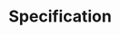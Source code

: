 # Specification

[//]: # ()
[//]: # (## Overview)

[//]: # ()
[//]: # (Codigo Generator is a set of tools and engines to generate “Smart Contracts” stubs, Client code and documentation from a)

[//]: # (**Codigo’s Interface Description Language** or **CIDL** file.)

[//]: # ()
[//]: # (“**Smart Contract**” stubs are generated in full source, verified and audited, code. Developers will need to only)

[//]: # (implement the business logic for each stub, avoiding the repetitive boilerplate code for validation, verification and)

[//]: # (parsing.)

[//]: # ()
[//]: # (**Client Code** generation supports multiple programming languages. It takes a **CIDL** as input and generates full)

[//]: # (client compilable code. The client code includes all the necessary elements to call the Smart Contract methods through)

[//]: # (the underlying Blockchain.)

[//]: # ()
[//]: # (Interacting with a Smart Contract is already possible via the RPC interfaces exposed by Blockchains Clients and)

[//]: # (Validators. However, writing the boilerplate code that translates a programming language construct into RPC calls and)

[//]: # (back is time consuming, prone to errors and brittle - implementation bugs and security vulnerabilities can only be)

[//]: # (detected during runtime.)

[//]: # ()
[//]: # (## Goals)

[//]: # ()
[//]: # (Codigo’s main goal is to speed Blockchain adoption by enabling Developers to focus on their business logic while Codigo)

[//]: # (Generator takes care of all the rest.)

[//]: # ()
[//]: # (1. **Generates “Smart Contract” boilerplate and stubs**)

[//]: # (   Codigo Generator abstracts all the initialization, validation, verification and parsing for each incoming request,)

[//]: # (   and routes the call to the specific stub method with all parameters validated and sanitized.)

[//]: # ()
[//]: # (2. **Generates Client Libraries**)

[//]: # (   Codigo Generators simplifies Smart Contract adoption by generating “Smart Contract” client libraries in multiple)

[//]: # (   programming languages. Method calls are abstracted behind a simple API interface. All the boilerplate code to)

[//]: # (   generate the actual Blockchain Smart Contract call is automatically generated by Codigo Generators for each)

[//]: # (   programming language.)

[//]: # ()
[//]: # (3. **Documentation**)

[//]: # (   Codigo Generators creates full Smart Contract documentation based on the CIDL file.)

[//]: # (   This documentation will list all exposed methods by the Smart Contract and input parameters. For Account based VMs,)

[//]: # (   like Solana, full account structure is documented as well.)

[//]: # (   The details of the documentation are an integral part of the CIDL file.)

[//]: # ()
[//]: # (<!-- ## High Level Schematic Diagram)

[//]: # ()
[//]: # (| ![High Level Schematic Diagram]&#40;../../static/img/high_level_schematic_diagram.png&#41; |)

[//]: # (|:----------------------------------------------------------:| -->)

[//]: # ()
[//]: # (## Codigo’s Interface Description Language CIDL)

[//]: # ()
[//]: # (CIDL is a work in progress, open initiative to standardize how Smart Contracts Interfaces and data structures are)

[//]: # (described.)

[//]: # ()
[//]: # (The Codigo Interface Description Language defines a, programming language-agnostic, interface description for Smart)

[//]: # (Contract Interfaces and custom data types, which allows both humans and computers to discover and understand the)

[//]: # (capabilities of a Smart Contract without requiring access to source code, additional documentation, or reverse)

[//]: # (engineering. The CIDL Specification removes guesswork in calling a Smart Contract.)

[//]: # ()
[//]: # (## CIDL Schema Definition)

[//]: # ()
[//]: # (:::caution)

[//]: # (CIDL Specification is a WIP)

[//]: # (:::)

[//]: # ()
[//]: # (```yaml)

[//]: # (cidl: CIDL version)

[//]: # (info:)

[//]: # (  name: smart contract name)

[//]: # (  title: title or name of the smart contract)

[//]: # (  version: version of the smart contract)

[//]: # (  summary: smart contract description summary)

[//]: # (  contact:)

[//]: # (    name: contact name | company)

[//]: # (    web: url of company | support)

[//]: # (    email: email of contact | support)

[//]: # (    git: git URL)

[//]: # (  license:)

[//]: # (    name: license name)

[//]: # (    identifier: SPDX license expression)

[//]: # (    url: license URL)

[//]: # ()
[//]: # (imports: # Array external CIDLs)

[//]: # (  - ref: name | name to be referenced inside this document.)

[//]: # (    loc: url [ local file system, https, github ])

[//]: # (    solana:)

[//]: # (      progid: pubkey | ID of the Program generated by the external CIDL)

[//]: # ()
[//]: # (types:)

[//]: # (  <type-name>: # Identifier for this Structure)

[//]: # (    summary: type description summary)

[//]: # (    solana:)

[//]: # (      owner: Owner's program id; Expected Owner of the account)

[//]: # (      seeds: # Array of seeds)

[//]: # (    fields: # Array of fields)

[//]: # (      - name: field name)

[//]: # (        type: [ native, extended &#40;with some exception&#41; ])

[//]: # (        description: field description)

[//]: # (        format: # The format of this field: [date-time, key, etc]  )

[//]: # (        attributes: # [max: nn, min: nn])

[//]: # (        solana:)

[//]: # (          attributes: # [cap: nn])

[//]: # ()
[//]: # (methods: # Array of methods | instructions)

[//]: # (  - name: method name)

[//]: # (    version: version of this method)

[//]: # (    summary: description of this API)

[//]: # (    solana:)

[//]: # (      default-payer: boolean)

[//]: # (      signers: # Array of signers)

[//]: # (    inputs: # Array of inputs)

[//]: # (      - name: # The Input parameter name)

[//]: # (        type: [ native, type, extended ])

[//]: # (        description: short description of this input parameter)

[//]: # (        solana: # Solana extension)

[//]: # (          attributes: # List of possible attributes to modify the behavior of the input)

[//]: # (          seeds: # key-pair value to link signers or inputs to dynamic seeds)

[//]: # (          rent-payer: # Signer that will pay the rent fees)

[//]: # (          rent-receiver: # An account that will receive the lamports upon closing the account)

[//]: # ()
[//]: # (errors: # Array - Custom Errors definition)

[//]: # (  - id: Error identifier)

[//]: # (    msg: Error message )

[//]: # (```)

[//]: # ()
[//]: # (### General Information)

[//]: # ()
[//]: # (In this section the developer defines Smart Contract general settings, such as Smart Contract Name, Version and a full)

[//]: # (description of the Smart Contract capabilities to be parsed by the Documentation Generator.)

[//]: # ()
[//]: # (#### `cidl`)

[//]: # ()
[//]: # (```yaml)

[//]: # (cidl: CIDL version)

[//]: # (```)

[//]: # ()
[//]: # (| Keyword | Type         | Optionality | Description                        |)

[//]: # (|---------|--------------|-------------|------------------------------------|)

[//]: # (| cidl    | Spec version | Required    | A valid CIDL specification version |)

[//]: # ()
[//]: # (#### `info`)

[//]: # ()
[//]: # (```yaml showLineNumbers)

[//]: # (info:)

[//]: # (  name: smart contract name)

[//]: # (  title: title or name of the smart contract)

[//]: # (  version: version of the smart contract)

[//]: # (  summary: smart contract description summary)

[//]: # (  contact:)

[//]: # (    name: contact name | company)

[//]: # (    web: url of company | support)

[//]: # (    email: email of contact | support)

[//]: # (    git: git URL)

[//]: # (  license:)

[//]: # (    name: license name)

[//]: # (    identifier: SPDX license expression)

[//]: # (    url: license URL)

[//]: # (```)

[//]: # ()
[//]: # (| Keyword | Type                   | Optionality | Description |)

[//]: # (|---------|------------------------|-------------|-------------|)

[//]: # (| info    | [InfoBody]&#40;#info-body&#41; | Required    |             |)

[//]: # ()
[//]: # (#### Info Body)

[//]: # ()
[//]: # (The info object containing general information about the contract)

[//]: # ()
[//]: # (| Keyword | Type                         | Optionality | Description                                                                                                  |)

[//]: # (|---------|------------------------------|-------------|--------------------------------------------------------------------------------------------------------------|)

[//]: # (| name    | string                       | Required    | The smart contract name. This name will be used to generate the smart contract and client libraries projects |)

[//]: # (| title   | string                       | Required    | The title will be used to generate the web-based documentation for the smart contract                        |)

[//]: # (| version | string                       | Required    | The smart contract [version]&#40;https://docs.npmjs.com/about-semantic-versioning&#41;                               |)

[//]: # (| summary | string                       | Recommended | The summary will be used to generate the web-based documentation for the smart contract. Supports markdown   |)

[//]: # (| contact | [ContactBody]&#40;#contact-body&#41; | Optional    |                                                                                                              |)

[//]: # (| license | [LicenseBody]&#40;#license-body&#41; | Required    |                                                                                                              |)

[//]: # ()
[//]: # (##### Contact Body)

[//]: # ()
[//]: # (The contact object defines the owner of the CIDL and its contact information)

[//]: # ()
[//]: # (| Keyword | Type   | Optionality | Description                        |)

[//]: # (|---------|--------|-------------|------------------------------------|)

[//]: # (| name    | string | Recommended | Name of the CIDL maintainer        |)

[//]: # (| web     | Url    | Recommended | Website URL of the CIDL maintainer |)

[//]: # (| email   | Email  | Recommended | Email of the CIDL maintainer       |)

[//]: # (| git     | Url    | Recommended | Git URL of this CIDL repository    |)

[//]: # ()
[//]: # (##### License Body)

[//]: # ()
[//]: # (The license object defines the license governing this CIDL.)

[//]: # ()
[//]: # (| Keyword    | Type                                                                      | Optionality        | Description                        |)

[//]: # (|------------|---------------------------------------------------------------------------|--------------------|------------------------------------|)

[//]: # (| name       | string                                                                    | Required           | The license name used for the CIDL |)

[//]: # (| identifier | [SPDX]&#40;https://spdx.org/spdx-specification-21-web-version#h.jxpfx0ykyb60&#41; | Mutually exclusive | An SPDX license expression         |)

[//]: # (| url        | Url                                                                       | Mutually exclusive | A URL to the license used          |)

[//]: # ()
[//]: # (:::info)

[//]: # (Between `identifier` and `url`, only one is required.)

[//]: # (:::)

[//]: # ()
[//]: # (### Imports)

[//]: # ()
[//]: # (This section defines how to import external CIDL to be reused while defining a new interface.)

[//]: # (External CIDL locations can be versioned, to lock a specific version of a CIDL, or generic, pointing to the latest)

[//]: # (version &#40; not recommended &#41;. To be supported in future versions.)

[//]: # ()
[//]: # (#### `imports`)

[//]: # ()
[//]: # (```yaml showLineNumbers)

[//]: # (imports: # Array external CIDLs)

[//]: # (  - ref: name | name to be referenced inside this document.)

[//]: # (    loc: url [ local file system, https, github ])

[//]: # (    solana:)

[//]: # (      progid: pubkey | ID of the Program generated by the external CIDL)

[//]: # (```)

[//]: # ()
[//]: # (| Keyword | Type                         | Optionality | Description |)

[//]: # (|---------|------------------------------|-------------|-------------|)

[//]: # (| imports | [ImportsBody]&#40;#imports-body&#41; | Optional    |             |)

[//]: # ()
[//]: # (#### Imports Body)

[//]: # ()
[//]: # (The import object defines from where the CIDL is being imported)

[//]: # ()
[//]: # (| Keyword | Type                               | Optionality | Description                                                                                                                                                                         |)

[//]: # (|---------|------------------------------------|-------------|-------------------------------------------------------------------------------------------------------------------------------------------------------------------------------------|)

[//]: # (| ref     | string                             | Required    | Reference name. Used as a prefix when an element of this CIDL is used locally. Each ref has to be unique                                                                            |)

[//]: # (| loc     | string                             | Required    | Location of the CIDL. The location can be: Local File System, URL &#40;GitHub, HTTP&#41;, CIDL Hub. Locations can include a version indicator to lock the external CIDL to a stable version |)

[//]: # (| solana  | [Solana]&#40;#solana-import-extension&#41; | Optional    |                                                                                                                                                                                     |)

[//]: # ()
[//]: # (##### Solana Import Extension)

[//]: # ()
[//]: # (The solana import extension object defines the additional configuration for the CIDL import)

[//]: # ()
[//]: # (| Keyword | Type                                                               | Optionality | Description                                                                       |)

[//]: # (|---------|--------------------------------------------------------------------|-------------|-----------------------------------------------------------------------------------|)

[//]: # (| progid  | [PublicKey]&#40;https://docs.solana.com/terminology#public-key-pubkey&#41; | Required    | The Program ID &#40; as a Public Key &#41; of the Program generated by the imported CIDL. |)

[//]: # ()
[//]: # (### Types)

[//]: # ()
[//]: # (This section defines new Data Structures. These structures are referenced by methods. In this current version we support)

[//]: # (only Accounts types.)

[//]: # ()
[//]: # (#### `types`)

[//]: # ()
[//]: # (```yaml showLineNumbers)

[//]: # (types:)

[//]: # (  <type-name>: # Identifier for this Structure)

[//]: # (    summary: type description summary)

[//]: # (    solana:)

[//]: # (      owner: Owner's program id; Expected Owner of the account)

[//]: # (      seeds: # Array of seeds)

[//]: # (    fields: # Array of fields)

[//]: # (      - name: field name)

[//]: # (        type: [ native, extended &#40;with some exception&#41; ])

[//]: # (        description: field description)

[//]: # (        format: # The format of this field: [date-time, key, etc]  )

[//]: # (        attributes: # [max: nn, min: nn])

[//]: # (        solana:)

[//]: # (          attributes: # [cap: nn])

[//]: # (```)

[//]: # ()
[//]: # (| Keyword | Type                                              | Optionality | Description |)

[//]: # (|---------|---------------------------------------------------|-------------|-------------|)

[//]: # (| types   | Map<[TypeKey]&#40;#type-key&#41;, [TypeBody]&#40;#type-body&#41;> | Optional    |             |)

[//]: # ()
[//]: # (#### Type Key)

[//]: # ()
[//]: # (Type name `<type-name>` must comply with the targeted programming language. The Type)

[//]: # (name is, the key to the type object map, is used to identify the data structure within the method definition. This)

[//]: # (identifier will also become the name for the smart contract data structure to be referenced within the code.)

[//]: # ()
[//]: # (#### Type Body)

[//]: # ()
[//]: # (The type body object defines additional keywords to describe the data structure)

[//]: # ()
[//]: # (| Keyword | Type                             | Optionality | Description                                                                                                        |)

[//]: # (|---------|----------------------------------|-------------|--------------------------------------------------------------------------------------------------------------------|)

[//]: # (| summary | string                           | Recommended | Documentation summary of the data structure. Supports markdown                                                     |)

[//]: # (| solana  | [Solana]&#40;#solana-type-extension&#41; | Optional    |                                                                                                                    |)

[//]: # (| fields  | Array<[FieldBody]&#40;#field-body&#41;>  | Required    | An array of fields through which we can define the properties of the data structure. At least 1 field is required. |)

[//]: # ()
[//]: # (##### Solana Type Extension)

[//]: # ()
[//]: # (The solana type extension defines additional properties to extends the type)

[//]: # ()
[//]: # (| Keyword | Type                                                                       | Optionality | Description                                                                                         |)

[//]: # (|---------|----------------------------------------------------------------------------|-------------|-----------------------------------------------------------------------------------------------------|)

[//]: # (| owner   | self \| [PublicKey]&#40;https://docs.solana.com/terminology#public-key-pubkey&#41; | Required    | Account's owner, set to `self` by default. When `self` the owner account will be this CIDL contract |)

[//]: # (| seeds   | Array<[SolanaSeeds]&#40;#solana-seeds&#41;>                                        | Optional    |                                                                                                     |)

[//]: # ()
[//]: # (###### Solana Seeds)

[//]: # ()
[//]: # (| Keyword | Type                             | Optionality | Description                                                                                |)

[//]: # (|---------|----------------------------------|-------------|--------------------------------------------------------------------------------------------|)

[//]: # (| name    | string                           | Required    | A static string or a variable name that follows the targeted programming naming convention |)

[//]: # (| type    | native \| `sol:pubkey` data type | Optional    | When specified, the seed will be dynamic                                                   |)

[//]: # ()
[//]: # (##### Field Body)

[//]: # ()
[//]: # (The Field array field is required even if it has a single entry. Future reviews may include simple Type Definitions for)

[//]: # (single entry types)

[//]: # ()
[//]: # (| Keyword     | Type                                       | Optionality | Description                                                                                                                                                                                               |)

[//]: # (|-------------|--------------------------------------------|-------------|-----------------------------------------------------------------------------------------------------------------------------------------------------------------------------------------------------------|)

[//]: # (| name        | string                                     | Required    | The name of the property, it must follows the targeted programming naming convention                                                                                                                      |)

[//]: # (| type        | [native]&#40;#native&#41; \| [extended]&#40;#extended&#41; | Required    | The data type of this property                                                                                                                                                                            |)

[//]: # (| format      | string                                     | Optional    | Represents the internal format of the field. For example a String can represent a **date, an email address or a url**. Extended types can also be used to represent Blockchain Accounts, PublicKeys, etc. |)

[//]: # (| attributes  | Array&lt;string&gt;                        | Optional    | See Native Types table for supported attributes                                                                                                                                                           |)

[//]: # (| description | string                                     | Recommended | Documentation of the field. Supports markdown                                                                                                                                                             |)

[//]: # (| solana      | [Solana]&#40;#solana-field-extension&#41;          | Optional    |                                                                                                                                                                                                           |)

[//]: # ()
[//]: # (##### Solana Field Extension)

[//]: # ()
[//]: # (| Keyword    | Type                | Optionality | Description                                     |)

[//]: # (|------------|---------------------|-------------|-------------------------------------------------|)

[//]: # (| attributes | Array&lt;string&gt; | Optional    | See Native Types table for supported attributes |)

[//]: # ()
[//]: # (### Methods)

[//]: # ()
[//]: # (The Method Section describes the interface signature for each instruction exposed by the Smart Contract.)

[//]: # ()
[//]: # (#### `methods`)

[//]: # ()
[//]: # (```yaml showLineNumbers)

[//]: # (methods: # Array of methods | instructions)

[//]: # (  - name: method name)

[//]: # (    version: version of this method)

[//]: # (    summary: description of this API)

[//]: # (    solana:)

[//]: # (      default-payer: boolean)

[//]: # (      signers: # Array of signers)

[//]: # (    inputs: # Array of inputs)

[//]: # (      - name: # The Input parameter name)

[//]: # (        type: [ native, type, extended ])

[//]: # (        description: short description of this input parameter)

[//]: # (        solana: # Solana extension)

[//]: # (          attributes: # List of possible attributes to modify the behavior of the input)

[//]: # (          seeds: # key-pair value to link signers or inputs to dynamic seeds)

[//]: # (          rent-payer: # Signer that will pay the rent fees)

[//]: # (          rent-receiver: # An account that will receive the lamports upon closing the account)

[//]: # (```)

[//]: # ()
[//]: # (| Keyword | Type                                    | Optionality | Description |)

[//]: # (|---------|-----------------------------------------|-------------|-------------|)

[//]: # (| methods | Array&lt;[MethodBody]&#40;#method-body&#41;&gt; | Required    |             |)

[//]: # ()
[//]: # (#### Method Body)

[//]: # ()
[//]: # (| Keyword | Type                               | Optionality | Description                                                                                                              |)

[//]: # (|---------|------------------------------------|-------------|--------------------------------------------------------------------------------------------------------------------------|)

[//]: # (| name    | string                             | Required    | The name of the method, it must follows the targeted programming naming convention                                       |)

[//]: # (| version | string                             | Optional    | The method [version]&#40;https://docs.npmjs.com/about-semantic-versioning&#41;                                                   |)

[//]: # (| summary | string                             | Recommended | Documentation summary of the method. Supports markdown                                                                   |)

[//]: # (| solana  | [Solana]&#40;#solana-method-extension&#41; | Optional    |                                                                                                                          |)

[//]: # (| inputs  | Array<[InputBody]&#40;#input-body&#41;>    | Optional    |                                                                                                                          |)

[//]: # (| uses    | Array&lt;string&gt;                | Optional    | List of reference methods in the form of `ref.method_name`, where `ref` is the value set in the [imports]&#40;#imports-body&#41; |)

[//]: # ()
[//]: # (##### Solana Method Extension)

[//]: # ()
[//]: # (| Keyword       | Type                                    | Optionality | Description                                                                                                     |)

[//]: # (|---------------|-----------------------------------------|-------------|-----------------------------------------------------------------------------------------------------------------|)

[//]: # (| default-payer | boolean                                 | Optional    | By default, it is set to `true`. Set to `false` with an empty signer list to remove all signers from the method |)

[//]: # (| signers       | Array&lt;[SignerBody]&#40;#signer-body&#41;&gt; | Optional    | List of signers for the given method. When specified, the first signer will be the fee payer of the transaction |)

[//]: # ()
[//]: # (###### Signer Body)

[//]: # ()
[//]: # (| Keyword    | Type                                 | Optionality | Description                                                                                                                                                                                    |)

[//]: # (|------------|--------------------------------------|-------------|------------------------------------------------------------------------------------------------------------------------------------------------------------------------------------------------|)

[//]: # (| name       | string                               | Required    | The name for the signing account. If the signer name coincides with an input name, the input will be the signer.                                                                               |)

[//]: # (| type       | [Type]&#40;#types&#41; \| ref.[Type]&#40;#types&#41; | Optional    | When set, it generates an ownership check for this signer<br /><br />Can reference imported CIDLs in the form of `ref.type_name`, where `ref` is the value set in the [imports]&#40;#imports-body&#41; |)

[//]: # (| executable | boolean                              | Optional    | When set, it generates a check verifying that the account is executable, a.k.a a program                                                                                                       |)

[//]: # (| address    | string                               | Optional    | When set, it generates a check verifying that the signer's address exactly matches this address                                                                                                |)

[//]: # ()
[//]: # (##### Input Body)

[//]: # ()
[//]: # (| Keyword     | Type                                                                               | Optionality | Description                                                                                                                                                          |)

[//]: # (|-------------|------------------------------------------------------------------------------------|-------------|----------------------------------------------------------------------------------------------------------------------------------------------------------------------|)

[//]: # (| name        | string                                                                             | Required    | The name of the parameter, it must follows the targeted programming naming convention                                                                                |)

[//]: # (| type        | [native]&#40;#native&#41; \| [extended]&#40;#extended&#41; \| [Type]&#40;#Types&#41; \| ref.[Type]&#40;#Types&#41; | Required    | The data type of this parameter<br /><br />Can reference imported CIDLs in the form of `ref.type_name`, where `ref` is the value set in the [imports]&#40;#imports-body&#41; |)

[//]: # (| description | string                                                                             | Recommended | Documentation of the input. Supports markdown                                                                                                                        |)

[//]: # (| solana      | [Solana]&#40;#solana-input-extension&#41;                                                  | Optional    |                                                                                                                                                                      |)

[//]: # ()
[//]: # (###### Solana Input Extension)

[//]: # ()
[//]: # (| Keyword       | Type                                                               | Optionality | Description                                                                                                                            |)

[//]: # (|---------------|--------------------------------------------------------------------|-------------|----------------------------------------------------------------------------------------------------------------------------------------|)

[//]: # (| attributes    | Array&lt;[Attribute]&#40;#solana-input-attributes&#41;&gt;                 | Optional    | Only applicable for accounts                                                                                                           |)

[//]: # (| seeds         | Map&lt;string, string&gt;                                          | Optional    | Only applicable for accounts<br /><br />The map's key must be the seed's name and the map's value must be a name of an input or signer |)

[//]: # (| rent-payer    | string                                                             | Optional    | Only applicable for accounts and when initializing the account                                                                         |)

[//]: # (| rent-receiver | string                                                             | Optional    | Only applicable for accounts and when closing the account                                                                              |)

[//]: # (| owner         | [PublicKey]&#40;https://docs.solana.com/terminology#public-key-pubkey&#41; | Optional    | Only applicable for `sol:account_info`, generates ownership security check                                                             |)

[//]: # (| address       | [PublicKey]&#40;https://docs.solana.com/terminology#public-key-pubkey&#41; | Optional    | Only applicable for `sol:account_info`, generates address security check                                                               |)

[//]: # ()
[//]: # (###### Solana Input Attributes)

[//]: # ()
[//]: # (- **mut**)

[//]: # (    - Set the `is_writable` to true)

[//]: # (- **init**)

[//]: # (    - Generates the code to initialize an account in singleton mode; this means that if the account is initialized)

[//]: # (      it will throw an error.)

[//]: # (    - Set the `is_writable` to true)

[//]: # (    - Set the `is_signer` to true if the account is a non-PDA)

[//]: # (- **init_if_needed**)

[//]: # (    - Generates the code to initialize an account in non-singleton mode; this means that if the account is initialized)

[//]: # (      it won't throw an error.)

[//]: # (    - Set the `is_writable` to true)

[//]: # (    - Set the `is_signer` to true if the account is a non-PDA)

[//]: # (- **close**)

[//]: # (    - Generates the code to close an account)

[//]: # (    - Set the `is_writable` to true)

[//]: # (    - Set the `is_signer` to true if the account is a non-PDA)

[//]: # (- **space:\d+**)

[//]: # (    - Required when initializing a `sol:account_info`)

[//]: # (- **cap:\d+**)

[//]: # (    - Required when using `sol:merkle_tree`)

[//]: # (- **canopy:\d+**)

[//]: # (    - Optional when using `sol:merkle_tree`, defaults to 5)

[//]: # ()
[//]: # (### Errors)

[//]: # ()
[//]: # (This section defines how to allow users to include personalized error messages associated to their business logic.)

[//]: # ()
[//]: # (#### `errors`)

[//]: # ()
[//]: # (```yaml showLineNumbers)

[//]: # (errors: # Array - Custom Errors definition)

[//]: # (  - id: Error identifier)

[//]: # (    msg: Error message )

[//]: # (```)

[//]: # ()
[//]: # (| Keyword | Type                       | Optionality | Description |)

[//]: # (|---------|----------------------------|-------------|-------------|)

[//]: # (| errors  | [ErrorsBody]&#40;#errors-body&#41; | Optional    |             |)

[//]: # ()
[//]: # (##### Errors Body)

[//]: # ()
[//]: # (| Keyword | Type   | Optionality | Description |)

[//]: # (|---------|--------|-------------|-------------|)

[//]: # (| id      | string | Required    |             |)

[//]: # (| msg     | string | Required    |             |)

[//]: # ()
[//]: # (## Built-in data types)

[//]: # ()
[//]: # (### Native)

[//]: # ()
[//]: # (This work in progress table describes the built in native types supported by this specification. Translation to actual)

[//]: # (Programming Languages types will be added in followup up reviews.)

[//]: # ()
[//]: # (| Data Type | Length                             | Attributes |  )

[//]: # (|-----------|------------------------------------|------------|)

[//]: # (| u8        | 8-bit unsigned integer             |            |)

[//]: # (| u16       | 16-bit unsigned integer            |            |)

[//]: # (| u32       | 32-bit unsigned integer            |            |)

[//]: # (| u64       | 64-bit unsigned integer            |            |)

[//]: # (| u128      | 128-bit unsigned integer           |            |)

[//]: # (| u256      | 256-bit unsigned integer           |            |)

[//]: # (| i8        | 8-bit signed integer               |            |)

[//]: # (| i16       | 16-bit signed integer              |            |)

[//]: # (| i32       | 32-bit signed integer              |            |)

[//]: # (| i64       | 64-bit signed integer              |            |)

[//]: # (| i128      | 128-bit signed integer             |            |)

[//]: # (| i256      | 256-bit signed integer             |            |)

[//]: # (| f32       | 32-bit signed float                |            |)

[//]: # (| f64       | 64-bit signed float                |            |)

[//]: # (| bool      | 1 bit                              |            |)

[//]: # (| string    | Depends on the targeted blockchain | cap:\d+    |)

[//]: # (| bytes     | Depends on the targeted blockchain | cap:\d+    |)

[//]: # ()
[//]: # (### Extended)

[//]: # ()
[//]: # (Type extensions are custom data types. In this revision of the document, type extensions are built-in into the)

[//]: # (generator. Future revisions may add custom-made Type Extensions.)

[//]: # ()
[//]: # (They are identified by a prefix identifier, a colon and the name of the type, i.e. **mytype:signature**.)

[//]: # ()
[//]: # (| Data Types           | Length                    | Comments                                                                                                                                                                                                                                           |)

[//]: # (|----------------------|---------------------------|----------------------------------------------------------------------------------------------------------------------------------------------------------------------------------------------------------------------------------------------------|)

[//]: # (| sol:pubkey           | 32 bytes                  | Type specific to the Solana blockchain. Transpiles to [Pubkey]&#40;https://docs.rs/solana-program/1.15.2/solana_program/pubkey/struct.Pubkey.html&#41; data type.                                                                                          |)

[//]: # (| sol:account_info     | It depends                | Type specific to the Solana blockchain. Transpiles to [AccountInfo]&#40;https://docs.rs/solana-program/1.15.2/solana_program/account_info/struct.AccountInfo.html&#41; data type.                                                                          |)

[//]: # (| sol:merkle_tree      | It depends                | Type specific to the Solana blockchain. Transpiles to [AccountInfo]&#40;https://docs.rs/solana-program/1.15.2/solana_program/account_info/struct.AccountInfo.html&#41; data type with the owner set to the account compression program.                    |)

[//]: # (| rs:option&lt;t&gt;   | 1 bit + the length of t   | Type specific to Rust-based blockchain. Transpiles to [Option&lt;T&gt;]&#40;https://doc.rust-lang.org/std/option/enum.Option.html&#41; where T can be any supported native type or sol:pubkey                                                              |)

[//]: # (| rs:c_option&lt;t&gt; | 4 bytes + the length of t | Type specific to Rust-based blockchain. Transpiles to [COption&lt;T&gt;]&#40;https://doc.rust-lang.org/std/option/enum.Option.html&#41; where T can be any supported native type or sol:pubkey. This type is only intended to be used with the Solana SPL. |)

[//]: # (| rs:vec&lt;t&gt;      | 4 bytes + the length of t | Type specific to Rust-based blockchain. Transpiles to [vec&lt;T&gt;]&#40;https://doc.rust-lang.org/std/vec/index.html&#41; where T can be any supported native type or sol:pubkey                                                                          |)

[//]: # ()
[//]: # (## Join the Código community 💚)

[//]: # ()
[//]: # (Código is a growing community of developers. Join us on)

[//]: # (**[Discord]&#40;https://discord.gg/8XHQGS832k&#41;**)

[//]: # (and **[GitHub]&#40;https://github.com/Codigo-io&#41;**)

[//]: # ()
[//]: # (#### Documentation detectives wanted! If you've spotted any gaps or have suggestions to level up our documentation game, we'd love to hear from you!)

[//]: # ()
[//]: # ([![Button Example]][Link])

[//]: # ()
[//]: # ([Link]: https://docs.google.com/forms/d/e/1FAIpQLSe8juhl22lxyvNi54GN_TX4yzooxOq5qE98sxh2CXhFxO9Dyw/viewform)

[//]: # ()
[//]: # ([Button Example]: https://img.shields.io/badge/Feedback-FD971F?style=for-the-badge)